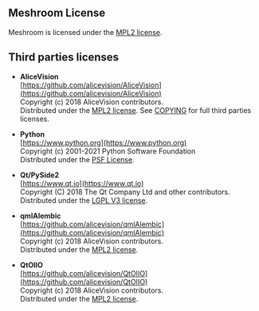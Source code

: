 ## Meshroom License

Meshroom is licensed under the [MPL2 license](LICENSE-MPL2.md).

## Third parties licenses

 * __AliceVision__  
   [https://github.com/alicevision/AliceVision](https://github.com/alicevision/AliceVision)  
   Copyright (c) 2018 AliceVision contributors.  
   Distributed under the [MPL2 license](https://opensource.org/licenses/MPL-2.0).
   See [COPYING](https://github.com/alicevision/AliceVision/blob/develop/COPYING.md) for full third parties licenses.

 * __Python__  
   [https://www.python.org](https://www.python.org)  
   Copyright (c) 2001-2021 Python Software Foundation  
   Distributed under the [PSF License](https://docs.python.org/3/license.html#psf-license-agreement-for-python-release).

 * __Qt/PySide2__  
   [https://www.qt.io](https://www.qt.io)  
   Copyright (C) 2018 The Qt Company Ltd and other contributors.  
   Distributed under the [LGPL V3 license](https://opensource.org/licenses/LGPL-3.0).

 * __qmlAlembic__  
   [https://github.com/alicevision/qmlAlembic](https://github.com/alicevision/qmlAlembic)  
   Copyright (c) 2018 AliceVision contributors.  
   Distributed under the [MPL2 license](https://opensource.org/licenses/MPL-2.0).

  * __QtOIIO__  
   [https://github.com/alicevision/QtOIIO](https://github.com/alicevision/QtOIIO)  
   Copyright (c) 2018 AliceVision contributors.  
   Distributed under the [MPL2 license](https://opensource.org/licenses/MPL-2.0).  
